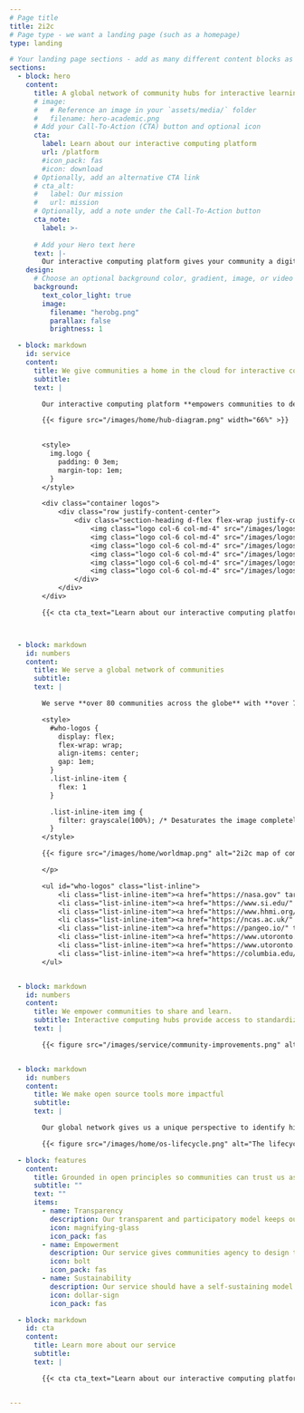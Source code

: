 ```yaml
---
# Page title
title: 2i2c
# Page type - we want a landing page (such as a homepage)
type: landing

# Your landing page sections - add as many different content blocks as you like
sections:
  - block: hero
    content:
      title: A global network of community hubs for interactive learning and discovery
      # image:
      #   # Reference an image in your `assets/media/` folder
      #   filename: hero-academic.png
      # Add your Call-To-Action (CTA) button and optional icon
      cta:
        label: Learn about our interactive computing platform
        url: /platform
        #icon_pack: fas
        #icon: download
      # Optionally, add an alternative CTA link
      # cta_alt:
      #   label: Our mission
      #   url: mission
      # Optionally, add a note under the Call-To-Action button
      cta_note:
        label: >-
                  
      # Add your Hero text here
      text: |-
        Our interactive computing platform gives your community a digital home to create and share knowledge, and a global network of communities to learn from.
    design:
      # Choose an optional background color, gradient, image, or video
      background:
        text_color_light: true
        image:
          filename: "herobg.png"
          parallax: false
          brightness: 1

  - block: markdown
    id: service
    content:
      title: We give communities a home in the cloud for interactive computing.
      subtitle: 
      text: |

        Our interactive computing platform **empowers communities to design a hub for their unique workflows**. They bring together open source tools, data, and computational resources in a remotely-accessible interactive environment for creating and sharing knowledge.

        {{< figure src="/images/home/hub-diagram.png" width="66%" >}}

                
        <style>
          img.logo {
            padding: 0 3em;
            margin-top: 1em;
          }
        </style>

        <div class="container logos">
            <div class="row justify-content-center">
                <div class="section-heading d-flex flex-wrap justify-content-center col-12 mb-3 text-center">
                    <img class="logo col-6 col-md-4" src="/images/logos/project/jupyterlab.svg" alt="Jupyter Lab logo">
                    <img class="logo col-6 col-md-4" src="/images/logos/project/jupyterhub.svg" alt="Jupyter Hub logo">
                    <img class="logo col-6 col-md-4" src="/images/logos/project/jupyterbook.svg" alt="Jupyter Book logo">
                    <img class="logo col-6 col-md-4" src="/images/logos/project/jupyter.svg" alt="Jupyter logo">
                    <img class="logo col-6 col-md-4" src="/images/logos/project/myst.svg" alt="MyST logo">
                    <img class="logo col-6 col-md-4" src="/images/logos/project/binder.svg" alt="Binder logo">
                </div>
            </div>
        </div>

        {{< cta cta_text="Learn about our interactive computing platform" cta_link="/service" cta_new_tab="false" >}}



  - block: markdown
    id: numbers
    content:
      title: We serve a global network of communities
      subtitle: 
      text: |

        We serve **over 80 communities across the globe** with **over 7000 active users** that are dedicated to creating and sharing knowledge. This includes **educational communities** that share knowledge within a community, **research communities** that create advances at the frontier of knowledge, and **applied knowledge communities** that use advances in knowledge to serve the public.

        <style>
          #who-logos {
            display: flex;
            flex-wrap: wrap;
            align-items: center;
            gap: 1em;
          }
          .list-inline-item {
            flex: 1
          }

          .list-inline-item img {
            filter: grayscale(100%); /* Desaturates the image completely */
          }
        </style>

        {{< figure src="/images/home/worldmap.png" alt="2i2c map of communities" caption="A map of the rough location of communities with currently active hubs. Updated as of April 2024, [see our interactive map](https://2i2c.org/kpis/cloud/#map-of-hubs) for the latest data.">}}

        </p>

        <ul id="who-logos" class="list-inline">
            <li class="list-inline-item"><a href="https://nasa.gov" target="_blank"><img src="/images/logos/community/nasa.svg" alt="Nasa logo"></a></li>
            <li class="list-inline-item"><a href="https://www.si.edu/" target="_blank"><img src="/images/logos/community/smithsonian.svg" alt="Smithsonian logo"></a></li>
            <li class="list-inline-item"><a href="https://www.hhmi.org/" target="_blank"><img src="/images/logos/community/howard-hughes-medical-institute.svg" alt="Howard Hughes Medical Institute logo"></a></li>
            <li class="list-inline-item"><a href="https://ncas.ac.uk/" target="_blank"><img src="/images/logos/community/ncas.png" alt="NCAS logo"></a></li>
            <li class="list-inline-item"><a href="https://pangeo.io/" target="_blank"><img src="/images/logos/community/pangeo.svg" alt="Pangeo logo"></a></li>
            <li class="list-inline-item"><a href="https://www.utoronto.ca/" target="_blank"><img src="/images/logos/community/university-of-toronto.svg" alt="University of toronto logo"></a></li>
            <li class="list-inline-item"><a href="https://www.utoronto.ca/" target="_blank"><img src="/images/logos/community/university-of-toronto.svg" alt="University of toronto logo"></a></li>
            <li class="list-inline-item"><a href="https://columbia.edu/" target="_blank"><img src="/images/logos/community/columbia-university.png" alt="Columbia University logo"></a></li>
        </ul>


  - block: markdown
    id: numbers
    content:
      title: We empower communities to share and learn.
      subtitle: Interactive computing hubs provide access to standardized workflows that make it easier for community members to teach and share with one another, and to enhance their work together.
      text: |

        {{< figure src="/images/service/community-improvements.png" alt="How communities improve with shared infrastructure.">}}


  - block: markdown
    id: numbers
    content:
      title: We make open source tools more impactful
      subtitle: 
      text: |

        Our global network gives us a unique perspective to identify high-impact improvements to open source tools. We collaborate with open source communities to make upstream enhancements, and re-deploy the improved tools to the communities in our network.

        {{< figure src="/images/home/os-lifecycle.png" alt="The lifecycle of upstream development">}}

  - block: features
    content:
      title: Grounded in open principles so communities can trust us as stewards of critical scientific workflows.
      subtitle: ""
      text: ""
      items:
        - name: Transparency
          description: Our transparent and participatory model keeps our incentives aligned with community needs.
          icon: magnifying-glass
          icon_pack: fas
        - name: Empowerment
          description: Our service gives communities agency to design the service they need, and to manage it without 2i2c if they wish.
          icon: bolt
          icon_pack: fas
        - name: Sustainability
          description: Our service should have a self-sustaining model that ensures continuity, growth, and funder independence.
          icon: dollar-sign
          icon_pack: fas

  - block: markdown
    id: cta
    content:
      title: Learn more about our service
      subtitle: 
      text: |

        {{< cta cta_text="Learn about our interactive computing platform" cta_link="/service" cta_new_tab="false" >}}


---
```


